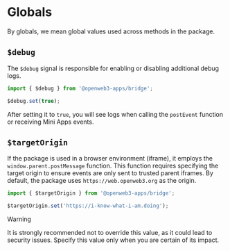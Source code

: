 # Globals

By globals, we mean global values used across methods in the package.

## `$debug`

The `$debug` signal is responsible for enabling or disabling additional debug logs.

```typescript
import { $debug } from '@openweb3-apps/bridge';

$debug.set(true);
```

After setting it to `true`, you will see logs when calling the `postEvent` function or receiving
Mini Apps events.

## `$targetOrigin`

If the package is used in a browser environment (iframe), it employs the `window.parent.postMessage`
function. This function requires specifying the target origin to ensure events are only sent to
trusted parent iframes. By default, the package uses `https://web.openweb3.org` as the origin.

```typescript
import { $targetOrigin } from '@openweb3-apps/bridge';

$targetOrigin.set('https://i-know-what-i-am.doing');
```

> [!WARNING]
> It is strongly recommended not to override this value, as it could lead to security issues.
> Specify this value only when you are certain of its impact.
